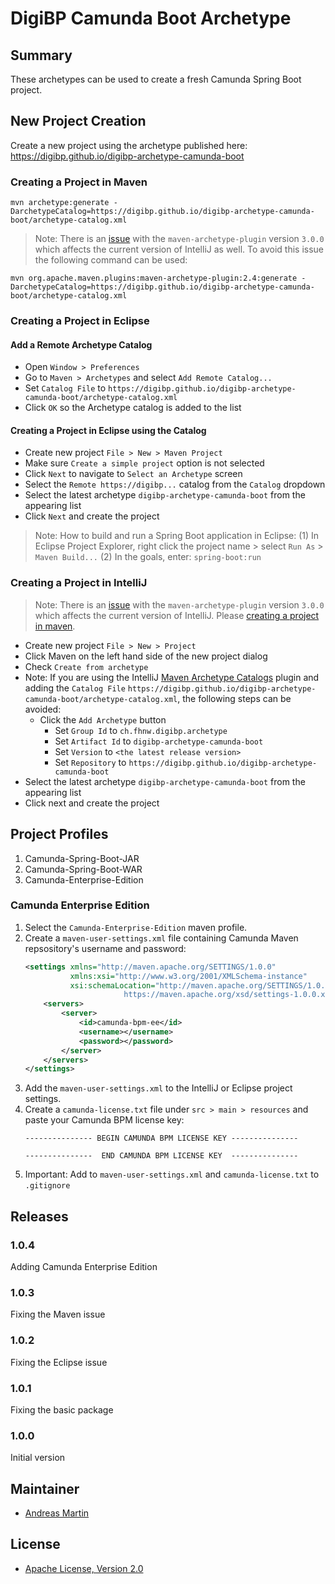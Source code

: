 # DigiBP Camunda Boot Archetype

## Summary
These archetypes can be used to create a fresh Camunda Spring Boot project.

## New Project Creation
Create a new project using the archetype published here: https://digibp.github.io/digibp-archetype-camunda-boot

### Creating a Project in Maven
```text
mvn archetype:generate -DarchetypeCatalog=https://digibp.github.io/digibp-archetype-camunda-boot/archetype-catalog.xml
```
> Note: There is an [issue](https://issues.apache.org/jira/browse/ARCHETYPE-519) with the `maven-archetype-plugin` version `3.0.0` which affects the current version of IntelliJ as well. To avoid this issue the following command can be used: 
```text
mvn org.apache.maven.plugins:maven-archetype-plugin:2.4:generate -DarchetypeCatalog=https://digibp.github.io/digibp-archetype-camunda-boot/archetype-catalog.xml
```

### Creating a Project in Eclipse

#### Add a Remote Archetype Catalog 
- Open `Window > Preferences`
- Go to `Maven > Archetypes` and select `Add Remote Catalog...`
- Set `Catalog File` to `https://digibp.github.io/digibp-archetype-camunda-boot/archetype-catalog.xml`
- Click `OK` so the Archetype catalog is added to the list

#### Creating a Project in Eclipse using the Catalog
- Create new project `File > New > Maven Project`
- Make sure `Create a simple project` option is not selected
- Click `Next` to navigate to `Select an Archetype` screen
- Select the `Remote https://digibp...` catalog from the `Catalog` dropdown 
- Select the latest archetype `digibp-archetype-camunda-boot` from the appearing list
- Click `Next` and create the project
> Note: How to build and run a Spring Boot application in Eclipse: (1) In Eclipse Project Explorer, right click the project name > select `Run As` > `Maven Build...` (2) In the goals, enter: `spring-boot:run`

### Creating a Project in IntelliJ
> Note: There is an [issue](https://issues.apache.org/jira/browse/ARCHETYPE-519) with the `maven-archetype-plugin` version `3.0.0` which affects the current version of IntelliJ. Please [creating a project in maven](#creating-a-project-in-maven).
- Create new project `File > New > Project`
- Click Maven on the left hand side of the new project dialog
- Check `Create from archetype`
- Note: If you are using the IntelliJ [Maven Archetype Catalogs](https://plugins.jetbrains.com/plugin/7965-maven-archetype-catalogs) plugin and adding the `Catalog File` `https://digibp.github.io/digibp-archetype-camunda-boot/archetype-catalog.xml`, the following steps can be avoided: 
    - Click the `Add Archetype` button
        - Set `Group Id` to `ch.fhnw.digibp.archetype`
        - Set `Artifact Id` to `digibp-archetype-camunda-boot`
        - Set `Version` to `<the latest release version>`
        - Set `Repository` to `https://digibp.github.io/digibp-archetype-camunda-boot`
- Select the latest archetype `digibp-archetype-camunda-boot` from the appearing list
- Click next and create the project

## Project Profiles
1. Camunda-Spring-Boot-JAR
2. Camunda-Spring-Boot-WAR
3. Camunda-Enterprise-Edition

### Camunda Enterprise Edition
1. Select the `Camunda-Enterprise-Edition` maven profile.
2. Create a `maven-user-settings.xml` file containing Camunda Maven repsository's username and password:
    ```xml
    <settings xmlns="http://maven.apache.org/SETTINGS/1.0.0"
              xmlns:xsi="http://www.w3.org/2001/XMLSchema-instance"
              xsi:schemaLocation="http://maven.apache.org/SETTINGS/1.0.0
                          https://maven.apache.org/xsd/settings-1.0.0.xsd">
        <servers>
            <server>
                <id>camunda-bpm-ee</id>
                <username></username>
                <password></password>
            </server>
        </servers>
    </settings>
    ```
3. Add the `maven-user-settings.xml` to the IntelliJ or Eclipse project settings.
4. Create a `camunda-license.txt` file under `src > main > resources` and paste your Camunda BPM license key:
    ```text
    --------------- BEGIN CAMUNDA BPM LICENSE KEY ---------------
    
    ---------------  END CAMUNDA BPM LICENSE KEY  ---------------
    ```
5. Important: Add to `maven-user-settings.xml` and `camunda-license.txt` to `.gitignore`

## Releases

### 1.0.4

Adding Camunda Enterprise Edition

### 1.0.3

Fixing the Maven issue

### 1.0.2

Fixing the Eclipse issue

### 1.0.1

Fixing the basic package

### 1.0.0

Initial version

## Maintainer
- [Andreas Martin](https://github.com/andreasmartin)

## License

- [Apache License, Version 2.0](https://github.com/DigiBP/digibp-archetype-camunda-boot/blob/master/LICENSE)
